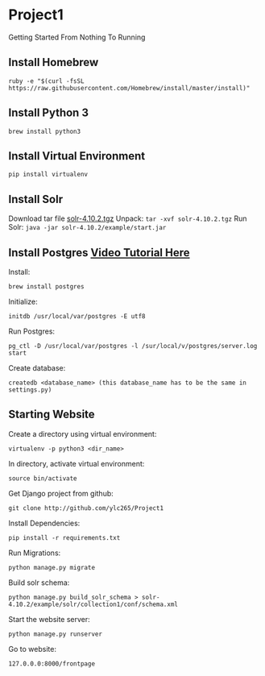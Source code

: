 # Project1
Getting Started From Nothing To Running

## Install Homebrew

`ruby -e "$(curl -fsSL https://raw.githubusercontent.com/Homebrew/install/master/install)"
`

## Install Python 3
`brew install python3`

## Install Virtual Environment
`pip install virtualenv`

## Install Solr
Download tar file [solr-4.10.2.tgz](http://archive.apache.org/dist/lucene/solr/4.10.2/)
Unpack:
`tar -xvf solr-4.10.2.tgz`
Run Solr:
`java -jar solr-4.10.2/example/start.jar`

## Install Postgres [Video Tutorial Here](https://www.youtube.com/watch?v=XB-D5p_FnnA)
Install:

`brew install postgres`

Initialize:

`initdb /usr/local/var/postgres -E utf8`

Run Postgres:

`pg_ctl -D /usr/local/var/postgres -l /sur/local/v/postgres/server.log start`

Create database:

`createdb <database_name> (this database_name has to be the same in settings.py)`

## Starting Website
Create a directory using virtual environment:

`virtualenv -p python3 <dir_name>`

In directory, activate virtual environment:

`source bin/activate`

Get Django project from github:

`git clone http://github.com/ylc265/Project1`

Install Dependencies:

`pip install -r requirements.txt`

Run Migrations:

`python manage.py migrate`

Build solr schema:

`python manage.py build_solr_schema > solr-4.10.2/example/solr/collection1/conf/schema.xml`

Start the website server:

`python manage.py runserver`

Go to website:

`127.0.0.0:8000/frontpage`


